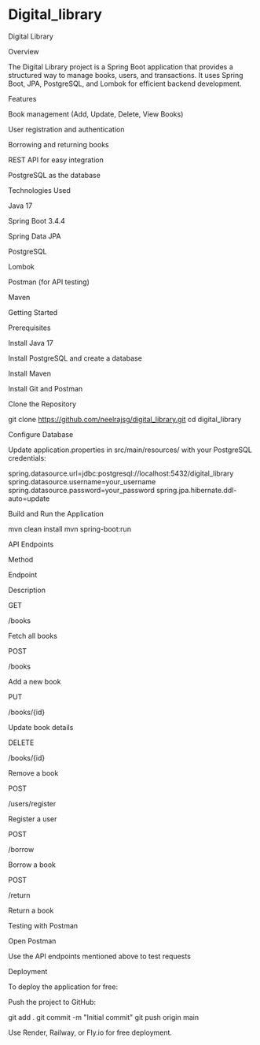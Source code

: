 # Digital_library
Digital Library

Overview

The Digital Library project is a Spring Boot application that provides a structured way to manage books, users, and transactions. It uses Spring Boot, JPA, PostgreSQL, and Lombok for efficient backend development.

Features

Book management (Add, Update, Delete, View Books)

User registration and authentication

Borrowing and returning books

REST API for easy integration

PostgreSQL as the database

Technologies Used

Java 17

Spring Boot 3.4.4

Spring Data JPA

PostgreSQL

Lombok

Postman (for API testing)

Maven

Getting Started

Prerequisites

Install Java 17

Install PostgreSQL and create a database

Install Maven

Install Git and Postman

Clone the Repository

git clone https://github.com/neelrajsg/digital_library.git
cd digital_library

Configure Database

Update application.properties in src/main/resources/ with your PostgreSQL credentials:

spring.datasource.url=jdbc:postgresql://localhost:5432/digital_library
spring.datasource.username=your_username
spring.datasource.password=your_password
spring.jpa.hibernate.ddl-auto=update

Build and Run the Application

mvn clean install
mvn spring-boot:run

API Endpoints

Method

Endpoint

Description

GET

/books

Fetch all books

POST

/books

Add a new book

PUT

/books/{id}

Update book details

DELETE

/books/{id}

Remove a book

POST

/users/register

Register a user

POST

/borrow

Borrow a book

POST

/return

Return a book

Testing with Postman

Open Postman

Use the API endpoints mentioned above to test requests

Deployment

To deploy the application for free:

Push the project to GitHub:

git add .
git commit -m "Initial commit"
git push origin main

Use Render, Railway, or Fly.io for free deployment.
